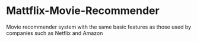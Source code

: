 # Mattflix-Movie-Recommender
Movie recommender system with the same basic features as those used by companies such as Netflix and Amazon
